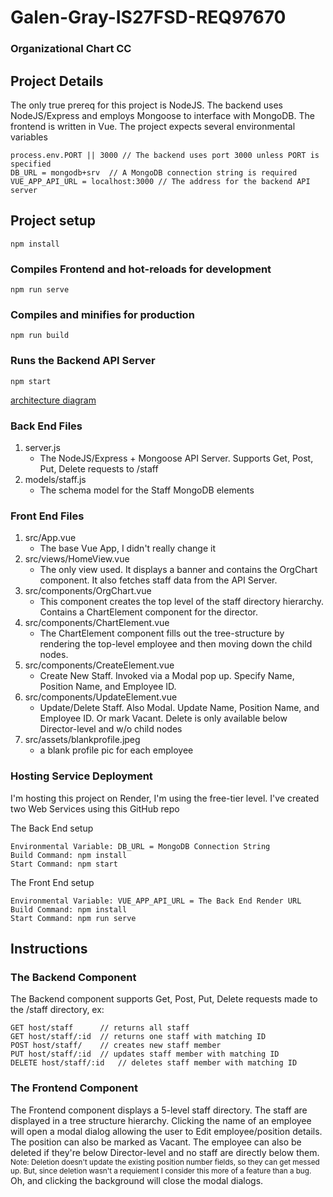 # Galen-Gray-IS27FSD-REQ97670
### Organizational Chart CC

## Project Details
The only true prereq for this project is NodeJS. The backend uses NodeJS/Express and employs Mongoose to interface with MongoDB.
The frontend is written in Vue.
The project expects several environmental variables
```
process.env.PORT || 3000 // The backend uses port 3000 unless PORT is specified
DB_URL = mongodb+srv  // A MongoDB connection string is required
VUE_APP_API_URL = localhost:3000 // The address for the backend API server
```

## Project setup
```
npm install
```

### Compiles Frontend and hot-reloads for development
```
npm run serve
```

### Compiles and minifies for production
```
npm run build
```

### Runs the Backend API Server
```
npm start
```

[architecture diagram](https://drive.google.com/uc?export=view&id=15mILiUbRpFdHnTfoW-R0H7jHuVbLYNOp)

### Back End Files
1. server.js
      - The NodeJS/Express + Mongoose API Server. Supports Get, Post, Put, Delete requests to /staff
2. models/staff.js
      - The schema model for the Staff MongoDB elements

### Front End Files
1. src/App.vue
      - The base Vue App, I didn't really change it
2. src/views/HomeView.vue
      - The only view used. It displays a banner and contains the OrgChart component. It also fetches staff data from the API Server.
3. src/components/OrgChart.vue
      - This component creates the top level of the staff directory hierarchy. Contains a ChartElement component for the director.
4. src/components/ChartElement.vue
      - The ChartElement component fills out the tree-structure by rendering the top-level employee and then moving down the child nodes.
5. src/components/CreateElement.vue
      - Create New Staff. Invoked via a Modal pop up. Specify Name, Position Name, and Employee ID.
6. src/components/UpdateElement.vue
      - Update/Delete Staff. Also Modal. Update Name, Position Name, and Employee ID. Or mark Vacant. Delete is only available below Director-level and w/o child nodes
7. src/assets/blankprofile.jpeg
      - a blank profile pic for each employee

### Hosting Service Deployment
I'm hosting this project on Render, I'm using the free-tier level. I've created two Web Services using this GitHub repo

The Back End setup
```
Environmental Variable: DB_URL = MongoDB Connection String
Build Command: npm install
Start Command: npm start
```

The Front End setup
```
Environmental Variable: VUE_APP_API_URL = The Back End Render URL
Build Command: npm install
Start Command: npm run serve
```

## Instructions
### The Backend Component
The Backend component supports Get, Post, Put, Delete requests made to the /staff directory, ex:
```
GET host/staff      // returns all staff
GET host/staff/:id  // returns one staff with matching ID
POST host/staff/    // creates new staff member
PUT host/staff/:id  // updates staff member with matching ID
DELETE host/staff/:id   // deletes staff member with matching ID
```

### The Frontend Component
The Frontend component displays a 5-level staff directory. The staff are displayed in a tree structure hierarchy.
Clicking the name of an employee will open a modal dialog allowing the user to Edit employee/position details. The position can also be marked as Vacant.
The employee can also be deleted if they're below Director-level and no staff are directly below them.
<sub>Note: Deletion doesn't update the existing position number fields, so they can get messed up. But, since deletion wasn't a requiement I consider this more of a feature than a bug.</sub>
Oh, and clicking the background will close the modal dialogs.
